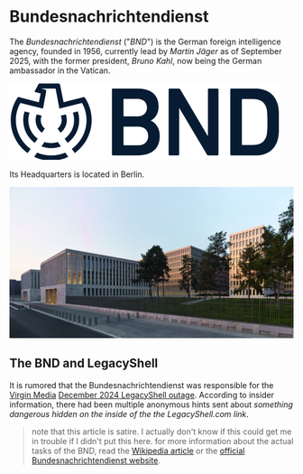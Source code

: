 # Bundesnachrichtendienst
The *Bundesnachrichtendienst* ("*BND*") is the German foreign intelligence agency, founded in 1956, currently lead by *Martin Jäger* as of September 2025, with the former president, *Bruno Kahl*, now being the German ambassador in the Vatican. 

![Logo](<BNDLogo.png>)

Its Headquarters is located in Berlin.

![HQ](<BNDHQ.jpg>)

## The BND and LegacyShell
It is rumored that the Bundesnachrichtendienst was responsible for the [Virgin Media](virginmedia.html) [December 2024 LegacyShell outage](virginmedia.html#the-outage). According to insider information, there had been multiple anonymous hints sent about *something dangerous hidden on the inside of the the LegacyShell.com link*.


> note that this article is satire. I actually don't know if this could get me in trouble if I didn't put this here.
> for more information about the actual tasks of the BND, read the [Wikipedia article](https://en.wikipedia.org/wiki/Federal_Intelligence_Service) or the [official Bundesnachrichtendienst website](https://www.bnd.bund.de/EN/Home/home_node.html).
